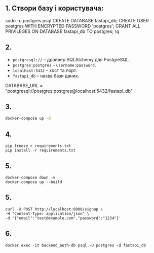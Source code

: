 ## 1. Створи базу і користувача:

sudo -u postgres psql
CREATE DATABASE fastapi_db;
CREATE USER postgres WITH ENCRYPTED PASSWORD 'postgres';
GRANT ALL PRIVILEGES ON DATABASE fastapi_db TO postgres;
\q

## 2.

* `postgresql://` – драйвер SQLAlchemy для PostgreSQL.
* `postgres:postgres` – `username:password`.
* `localhost:5432` – хост та порт.
* `fastapi_db` – назва бази даних.

DATABASE_URL = "postgresql://postgres:postgres@localhost:5432/fastapi_db"

## 3.

```bash
docker-compose up -d
```

## 4.

```
pip freeze > requirements.txt
pip install -r requirements.txt
```
## 5.

```
docker-compose down -v
docker-compose up --build
```
## 5.

```
curl -X POST http://localhost:8000/signup \
-H "Content-Type: application/json" \
-d '{"email":"test@example.com","password":"1234"}'
```

## 6.

```
docker exec -it backend_auth-db psql -U postgres -d fastapi_db
```
